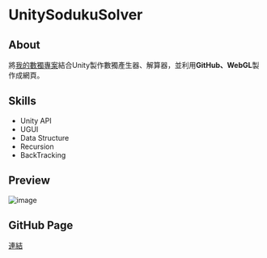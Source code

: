 # UnitySodukuSolver
## About
將[我的數獨專案](https://github.com/suu0319/Sudoku)結合Unity製作數獨產生器、解算器，並利用**GitHub、WebGL**製作成網頁。

## Skills
- Unity API
- UGUI
- Data Structure
- Recursion
- BackTracking

## Preview
![image](https://github.com/suu0319/UnitySodukuSolver/assets/59763965/b15ff344-a039-4197-98fd-31a98f1cb779)

## GitHub Page
[連結](https://suu0319.github.io/UnitySodukuSolverWebGL/)
